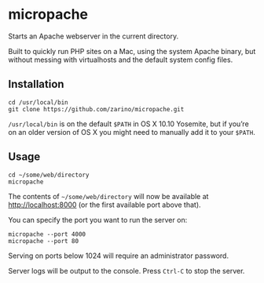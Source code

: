 # micropache

Starts an Apache webserver in the current directory.

Built to quickly run PHP sites on a Mac, using the system Apache binary, but without messing with virtualhosts and the default system config files.

## Installation

    cd /usr/local/bin
    git clone https://github.com/zarino/micropache.git

`/usr/local/bin` is on the default `$PATH` in OS X 10.10 Yosemite, but if you’re on an older version of OS X you might need to manually add it to your `$PATH`.

## Usage

    cd ~/some/web/directory
    micropache

The contents of `~/some/web/directory` will now be available at
<http://localhost:8000> (or the first available port above that).

You can specify the port you want to run the server on:

    micropache --port 4000
    micropache --port 80

Serving on ports below 1024 will require an administrator password.

Server logs will be output to the console. Press `Ctrl-C` to stop the server.
